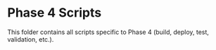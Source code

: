 # Phase 4 Scripts

This folder contains all scripts specific to Phase 4 (build, deploy, test, validation, etc.).
